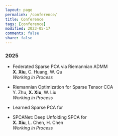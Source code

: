 ```yaml
---
layout: page
permalink: /conference/
title: Conference
tags: [conference]
modified: 2023-05-17 
comments: false
share: false
---
```







### 2025

* Federated Sparse PCA via Riemannian ADMM <br>
<b>X. Xiu</b>, C. Huang, W. Qu <br>
<i>Working in Process</i><br>


* Riemannian Optimization for Sparse Tensor CCA <br>
Y. Zhu, <b>X. Xiu</b>, W. Liu <br>
<i>Working in Process</i><br>

* Learned Sparse PCA for 
* SPCANet: Deep Unfolding SPCA for  <br>
<b>X. Xiu</b>, L. Chen, H. Chen <br>
<i>Working in Process</i><br>
